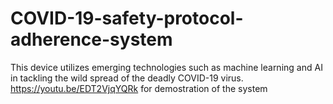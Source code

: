 # COVID-19-safety-protocol-adherence-system
This device utilizes emerging technologies such as machine learning and AI in tackling the wild spread of the deadly COVID-19 virus. 
https://youtu.be/EDT2VjqYQRk  for demostration of the system
